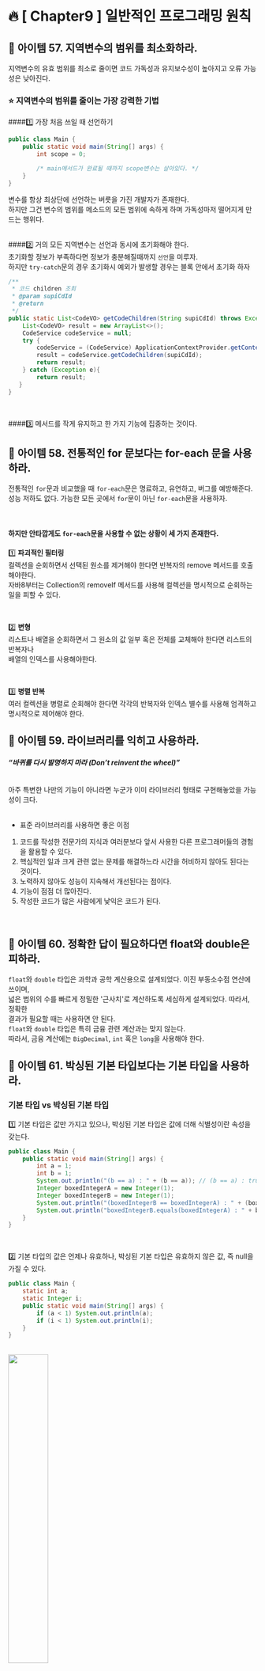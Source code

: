 # 🔥 [ Chapter9 ] 일반적인 프로그래밍 원칙

## 🎯  아이템 57. 지역변수의 범위를 최소화하라.
지역변수의 유효 범위를 최소로 줄이면 코드 가독성과 유지보수성이 높아지고 오류 가능성은 낮아진다.

### ⭐ 지역변수의 범위를 줄이는 가장 강력한 기법 <br>

####1️⃣ 가장 처음 쓰일 때 선언하기<br>
```java
public class Main {
    public static void main(String[] args) {
        int scope = 0;

        /* main메서드가 완료될 때까지 scope변수는 살아있다. */
    }
}
```
변수를 항상 최상단에 선언하는 버릇을 가진 개발자가 존재한다. <br>
하지만 그건 변수의 범위를 메소드의 모든 범위에 속하게 하며 가독성마저 떨어지게 만드는 행위다.<br>
<br>

####2️⃣ 거의 모든 지역변수는 선언과 동시에 초기화해야 한다.<br>
초기화할 정보가 부족하다면 정보가 충분해질때까지 `선언`을 미루자. <br>
하지만 `try-catch`문의 경우 초기화시 예외가 발생할 경우는 블록 안에서 초기화 하자<br>
```java
/**
 * 코드 children 조회
 * @param supiCdId
 * @return
 */
public static List<CodeVO> getCodeChildren(String supiCdId) throws Exception {
    List<CodeVO> result = new ArrayList<>();
    CodeService codeService = null;
    try {
        codeService = (CodeService) ApplicationContextProvider.getContext().getBean("codeService");
        result = codeService.getCodeChildren(supiCdId);
        return result;
    } catch (Exception e){
        return result;
   }
}
```
<br>

####3️⃣ 메서드를 작게 유지하고 한 가지 기능에 집중하는 것이다.<br>

## 🎯  아이템 58. 전통적인 for 문보다는 for-each 문을 사용하라.
전통적인 `for`문과 비교했을 때 `for-each`문은 명료하고, 유연하고, 버그를 예방해준다.<br>
성능 저하도 없다. 가능한 모든 곳에서 `for`문이 아닌 `for-each`문을 사용하자.<br>

<br>

#### 하지만 안타깝게도 `for-each`문을 사용할 수 없는 상황이 세 가지 존재한다.<br>

1️⃣ **파괴적인 필터링** <br>
컬렉션을 순회하면서 선택된 원소를 제거해야 한다면 반복자의 remove 메서드를 호출해야한다. <br>
자바8부터는 Collection의 removeIf 메서드를 사용해 컬렉션을 명시적으로 순회하는 일을 피할 수 있다.<br>

<br>

2️⃣ **변형** <br>
리스트나 배열을 순회하면서 그 원소의 값 일부 혹은 전체를 교체해야 한다면 리스트의 반복자나<br>
배열의 인덱스를 사용해야한다.<br>

<br>

3️⃣ **병렬 반복** <br>
여러 컬렉션을 병렬로 순회해야 한다면 각각의 반복자와 인덱스 별수를 사용해 엄격하고 <br>
명시적으로 제어해야 한다.

## 🎯  아이템 59. 라이브러리를 익히고 사용하라.
#### **_“바퀴를 다시 발명하지 마라 (Don’t reinvent the wheel)”_** <br>
<br>
아주 특변한 나만의 기능이 아니라면 누군가 이미 라이브러리 형태로 구현해놓았을 가능성이 크다.<br>

<br>

* 표준 라이브러리를 사용하면 좋은 이점
1. 코드를 작성한 전문가의 지식과 여러분보다 앞서 사용한 다른 프로그래머들의 경험을 활용할 수 있다.
2. 핵심적인 일과 크게 관련 없는 문제를 해결하느라 시간을 허비하지 않아도 된다는 것이다.
3. 노력하지 않아도 성능이 지속해서 개선된다는 점이다.
4. 기능이 점점 더 많아진다.
5. 작성한 코드가 많은 사람에게 낯익은 코드가 된다.

<br>

## 🎯  아이템 60. 정확한 답이 필요하다면 float와 double은 피하라.
`float`와 `double` 타입은 과학과 공학 계산용으로 설계되었다. 이진 부동소수점 연산에 쓰이며,<br>
넓은 범위의 수를 빠르게 정밀한 '근사치'로 계산하도록 세심하게 설계되었다. 따라서, 정확한<br>
결과가 필요할 때는 사용하면 안 된다.<br>
`float`와 `double` 타입은 특히 금융 관련 계산과는 맞지 않는다.<br>
따라서, 금융 계산에는 `BigDecimal`, `int` 혹은 `long`을 사용해야 한다.<br>

## 🎯  아이템 61. 박싱된 기본 타입보다는 기본 타입을 사용하라.
### 기본 타입 vs 박싱된 기본 타입
1️⃣ 기본 타입은 값만 가지고 있으나, 박싱된 기본 타입은 값에 더해 식별성이란 속성을 갖는다.<br>
```java
public class Main {
    public static void main(String[] args) {
        int a = 1;
        int b = 1;
        System.out.println("(b == a) : " + (b == a)); // (b == a) : true
        Integer boxedIntegerA = new Integer(1);
        Integer boxedIntegerB = new Integer(1);
        System.out.println("(boxedIntegerB == boxedIntegerA) : " + (boxedIntegerB == boxedIntegerA)); // (boxedIntegerB == boxedIntegerA) : false
        System.out.println("boxedIntegerB.equals(boxedIntegerA) : " + boxedIntegerB.equals(boxedIntegerA)); // boxedIntegerB.equals(boxedIntegerA) : true
    }
}
```
<br>

2️⃣  기본 타입의 값은 언제나 유효하나, 박싱된 기본 타입은 유효하지 않은 값, 즉 null을 가질 수 있다.<br>
```java
public class Main {
    static int a;
    static Integer i;
    public static void main(String[] args) {
        if (a < 1) System.out.println(a);
        if (i < 1) System.out.println(i);
    }
}
```
<br>
<img width="40%" src="https://user-images.githubusercontent.com/55771326/171981822-83965121-0557-4805-929d-7331583f2c36.png" >

<br>

3️⃣  기본 타입이 박싱된 기본 타입보다 시간과 메모리 사용면에서 더 효율적이다. <br>

## 🎯  아이템 62. 다른 타입이 적절하다면 문자열 사용을 피하라.
1️⃣ 문자열은 다른 값 타입을 대신하기에 적합하지 않다. <br>
받는 데이터가 수치형이라면 int, float, BigInteger 등 적당한 수치 타입으로 변한해야한다.<br>
'예/아니오' 질문의 답이라면 적절한 열거 타입이나 boolean으로 변환해야 한다.<br>

2️⃣ 문자열은 열거 타입을 대신하기에 적합하지 않다. <br>

3️⃣ 문자열은 혼합 타입을 대신하기에 적합하지 않다. <br>
* 혼합 타입을 문자열로 처리한 부적절한 예 <br>
```java
String compoundKey = className + "#" + i.next();
```

4️⃣ 문자열은 권한을 표현하기에 적합하지 않다. <br>
```java
@Entity
public class Member {
    @Id
    private Long id;

    @Column(name = "name")
    private String username;

    private Integer age;

    @Enumerated(EnumType.ORDINAL)
    private RoleType roleType;
}
public enum RoleType {
    USER, ADMIN;
}
```
~~private String roleType~~ 은 권한에 적합하지 않다. <br>

<br>

## 🎯  아이템 63. 문자열 연결은 느리니 주의하라.
#### **_문자열 연결 연산자로 문자열 n개를 잇는 시간은 n^2에 비례한다._**
* 문자열 연결을 잘못 사용한 예 - 느리다!
```java
public String statement(){
    String result = "";
    for(int i = 0; i < numItems(); i++)
        result += lineForItem(i);
    return result;
}
```
품목이 많을 경우 이 메서드는 심각하게 느려질 수 있다. <br>
성능을 포기하고 싶지 않다면 `String` 대신 `StringBuilder`를 사용하자.

* StringBuilder를 사용하면 문자열 연결 성능이 크게 개선된다.
```java
public String statement2(){
    StringBuilder b = new StringBuilder(numItems() * LINE_WIDTH);
    for(int i = 0; i < numItems(); i++)
        b.append(lineForItem(i));
    return b.toString();
}
```

<br>

## 🎯  아이템 64. 객체는 인터페이스를 사용해 참조하라.
**적합한 인터페이스만 있다면 매개변수뿐 아니라 반환값, 변수, 필드를 전부 인터페이스 타입으로 선언하라.** <br>
```java
/* 할인 정책 인터페이스 */
public interface DiscountPolicy {
    int discount(Member member, int price);
}
/* 정액 할인 클래스 */
public class FixDiscountPolicy implements DiscountPolicy{
    
    private int discountFixAmount = 1000; // 1000원 할인
    
    @Override
    public int discount(Member member, int price) { ... }
}
/* 정률 할인 클래스 */
public class RateDiscountPolicy implements DiscountPolicy{

    private int discountPercent = 10;

    @Override
    public int discount(Member member, int price) { ... }
}
/* 주문 비지니스 로직 */
public class OrderServiceImpl implements OrderService{
    private final MemberRepository memberRepository;
    private final DiscountPolicy discountPolicy;
}
```
위 처럼 정액 할인에서 정률 할인으로 정책이 변경될 때 인터페이스로 선언하게되면 <br>
정률 할인 클래스를 주입해주면 정상 동작하게되어 훨씬 유연해질 수 있다.<br>

<br>

## 🎯  아이템 65. 리플렉션보다는 인터페이스를 사용하라.
리플렉션은 복잡한 특수 시스템을 개발할 때 필요한 강력한 기능이지만, 단점도 많다.<br>
컴파일타임에는 알 수 없는 클래스를 사용하는 프로그램을 작성한다면 리플렉션을 사용해야 할 것이다.<br>
단, 되도록 객체 생성에만 사용하고, 생성한 객체를 이용할 때는 적절한 인터페이스나 컴파일타임에 <br>
알 수 있는 상위 클래스로 형변환해 사용해야 한다.<br>
```java
@Before(VO_SETTING_EXPRESSION)
public void setVO(JoinPoint joinPoint) {
    Object[] objects = joinPoint.getArgs();
    if(SecurityContextHolder.getContext().getAuthentication()!= null) {
        InnoUser user = (InnoUser) SecurityContextHolder.getContext().getAuthentication().getPrincipal();
        AdminVO vo = user.getAdminVO();
        for (Object o : objects){
            Method[] methods = o.getClass().getMethods(); // 리플랙션
            Optional<Method> setRegDtime = Arrays.stream(methods).filter(e->e.getName().equals("setRegDate")).findFirst();
            Optional<Method> setModDtime = Arrays.stream(methods).filter(e->e.getName().equals("setModDate")).findFirst();
            // ... 생략
        }
    }
}
```

## 🎯  아이템 66. 네이티브 메서드는 신중히 사용하라.
네이티브 메서드를 사용하려거든 한번 더 생각하라. 네이티브 메서드가 성능을 개선해주는 일은 많지 않다. <br>
저수준 자원이나 네이티브 라이브러리를 사용해야만 해서 어쩔 수 없더라도 네이티브 코드는 최소한만 사용하고<br>
철저히 테스트하라. 네이티브 코드 안에 숨은 단 하나의 버그가 여러분 애플리케이션 전체를 훼손할 수도 있다.<br>

<br>

## 🎯  아이템 67. 최적화는 신중히 하라.
#### **_빠른 프로그램을 작성하려 안달하지 말자. 좋은 프로그램을 작성하다 보면 성능은 따라오게 마련이다._** <br>
1️⃣ 성능을 제한하는 설계를 피하라. <br>
완성 후 변경하기가 가장 어려운 설계 요소는 바로 컴포넌트끼리, 혹은 외부 시스템과의 소통 방식이다.<br>
이런 설계 요소들은 완성 후에는 변경하기 어렵거나 불가능할 수 있으며, 동시에 시스템 성능을 심각하게 제한할 수 있다.<br>

<br>

2️⃣ API를 설계할 때 성능에 주는 영향을 고려하라. <br>
public 타입을 가변으로 만들면, 즉 내부 데이터를 변경할 수 있게 만들면 불필요한 방어적 복사를 수없이 유발할 수 있다.<br>
인터페이스도 있는데 굳이 구현 타입을 사용하는 것 역시 좋지 않다. 특정 구현체에 종속되게 하여, 나중에 더 빠른 구현체가 <br>
나오더라도 이용하지 못하게 된다. <br>

<br>

3️⃣ 성능을 위해 API를 왜곡하는 건 매우 안 좋은 생각이다. <br>
신중하게 설계하여 깨끗하고 명확하고 멋진 구조를 갖춘 프로그램을 완성한 다음에야 최적화를 고려해볼 차례가 된다. <br>
물론 성능에 만족하지 못할 경우에 한정된다.<br>

## 🎯  아이템 68. 일반적으로 통용되는 명명 규칙을 따르라.

<br>

> Joshua Bloch, 『Effective Java 3/E』, 개앞맵시 옮김, 프로그래밍인사이트(2018), p343-384.